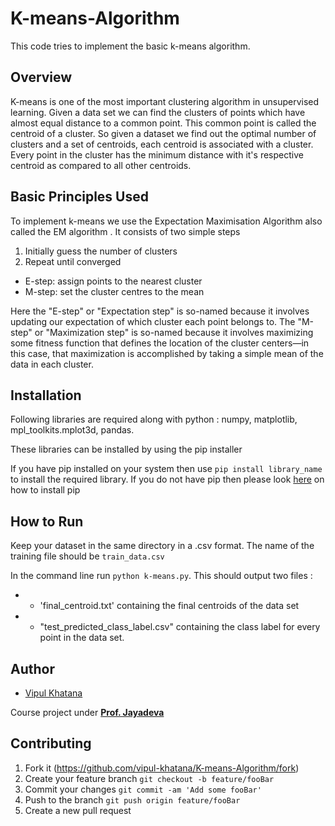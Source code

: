 # K-means-Algorithm
This code tries to implement the basic k-means algorithm. 

## Overview 
K-means is one of the most important clustering algorithm in unsupervised learning. Given a data set we can find the clusters of points which have almost equal distance to a common point. This common point is called the centroid of a cluster. So given a dataset we find out the optimal number of clusters and a set of centroids, each centroid is associated with a cluster. Every point in the cluster has the minimum distance with it's respective centroid as compared to all other centroids. 

## Basic Principles Used 

To implement k-means we use the Expectation Maximisation Algorithm also called the EM algorithm . It consists of two simple steps 
1) Initially guess the number of clusters 
2) Repeat until converged 
  + E-step: assign points to the nearest cluster 
  + M-step: set the cluster centres to the mean

Here the "E-step" or "Expectation step" is so-named because it involves updating our expectation of which cluster each point belongs to. The "M-step" or "Maximization step" is so-named because it involves maximizing some fitness function that defines the location of the cluster centers—in this case, that maximization is accomplished by taking a simple mean of the data in each cluster.

## Installation 
Following libraries are required along with python : 
numpy, matplotlib, mpl_toolkits.mplot3d, pandas. 

These libraries can be installed by using the pip installer 

If you have pip installed on your system then use `pip install library_name` to install the required library. 
If you do not have pip then please look [here](https://pip.pypa.io/en/stable/installing/) on how to install pip

## How to Run 

Keep your dataset in the same directory in a .csv format. The name of the training file should be `train_data.csv` 

In the command line run `python k-means.py`. This should output two files : 

+ - 'final_centroid.txt' containing the final centroids of the data set
+ - "test_predicted_class_label.csv" containing the class label for every point in the data set. 

## Author 

* [Vipul Khatana](https://github.com/vipul-khatana)

Course project under [**Prof. Jayadeva**](http://jayadeva.net) 

## Contributing

1) Fork it (https://github.com/vipul-khatana/K-means-Algorithm/fork)
2) Create your feature branch `git checkout -b feature/fooBar`
3) Commit your changes `git commit -am 'Add some fooBar'`
4) Push to the branch `git push origin feature/fooBar`
5) Create a new pull request 
